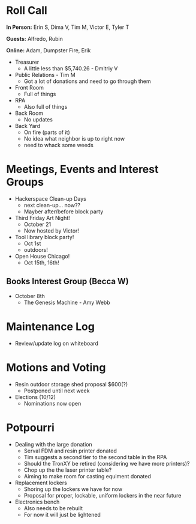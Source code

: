 # Roll Call

**In Person:**  Erin S, Dima V, Tim M, Victor E, Tyler T

**Guests:** Alfredo, Rubin

**Online:** Adam, Dumpster Fire, Erik

- Treasurer
  - A little less than $5,740.26 - Dmitriy V
- Public Relations - Tim M
  - Got a lot of donations and need to go through them
- Front Room
  - Full of things
- RPA
  - Also full of things
- Back Room
  - No updates
- Back Yard
  - On fire (parts of it)
  - No idea what neighbor is up to right now
  - need to whack some weeds
# Meetings, Events and Interest Groups
- Hackerspace Clean-up Days 
  - next clean-up... now??
  - Mayber after/before block party
- Third Friday Art Night!
  - October 21
  - Now hosted by Victor!
- Tool library block party!
  - Oct 1st
  - outdoors!
- Open House Chicago!
  - Oct 15th, 16th!
## Books Interest Group (Becca W)
- October 8th
  - The Genesis Machine - Amy Webb
# Maintenance Log
- Review/update log on whiteboard
# Motions and Voting
- Resin outdoor storage shed proposal $600(?)
  - Postponed until next week
- Elections (10/12)
  - Nominations now open
# Potpourri
- Dealing with the large donation
  - Serval FDM and resin printer donated
  - Tim suggests a second tier to the second table in the RPA
  - Should the TronXY be retired (considering we have more printers)?
  - Chop up the the laser printer table?
  - Aiming to make room for casting equiment donated
- Replacement lockers
  - Shoring up the lockers we have for now
  - Proposal for proper, lockable, uniform lockers in the near future
- Electronics bench
  - Also needs to be rebuilt
  - For now it will just be lightened  
